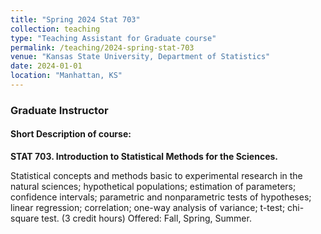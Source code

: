 ```yaml
---
title: "Spring 2024 Stat 703"
collection: teaching
type: "Teaching Assistant for Graduate course"
permalink: /teaching/2024-spring-stat-703
venue: "Kansas State University, Department of Statistics"
date: 2024-01-01
location: "Manhattan, KS"
---
```


<h3> Graduate Instructor</h3>

<h4> Short Description of course: </h4>

<b> STAT 703. Introduction to Statistical Methods for the Sciences. </b>

Statistical concepts and methods basic to experimental research in the natural sciences; hypothetical populations; estimation of parameters; confidence intervals; parametric and nonparametric tests of hypotheses; linear regression; correlation; one-way analysis of variance; t-test; chi-square test.
(3 credit hours) Offered: Fall, Spring, Summer.

